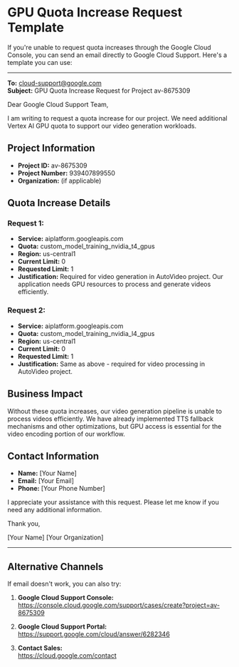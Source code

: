 # GPU Quota Increase Request Template

If you're unable to request quota increases through the Google Cloud Console, you can send an email directly to Google Cloud Support. Here's a template you can use:

---

**To:** cloud-support@google.com  
**Subject:** GPU Quota Increase Request for Project av-8675309

Dear Google Cloud Support Team,

I am writing to request a quota increase for our project. We need additional Vertex AI GPU quota to support our video generation workloads.

## Project Information
- **Project ID:** av-8675309
- **Project Number:** 939407899550
- **Organization:** (if applicable)

## Quota Increase Details

### Request 1:
- **Service:** aiplatform.googleapis.com
- **Quota:** custom_model_training_nvidia_t4_gpus
- **Region:** us-central1
- **Current Limit:** 0
- **Requested Limit:** 1
- **Justification:** Required for video generation in AutoVideo project. Our application needs GPU resources to process and generate videos efficiently.

### Request 2:
- **Service:** aiplatform.googleapis.com
- **Quota:** custom_model_training_nvidia_l4_gpus
- **Region:** us-central1
- **Current Limit:** 0
- **Requested Limit:** 1
- **Justification:** Same as above - required for video processing in AutoVideo project.

## Business Impact
Without these quota increases, our video generation pipeline is unable to process videos efficiently. We have already implemented TTS fallback mechanisms and other optimizations, but GPU access is essential for the video encoding portion of our workflow.

## Contact Information
- **Name:** [Your Name]
- **Email:** [Your Email]
- **Phone:** [Your Phone Number]

I appreciate your assistance with this request. Please let me know if you need any additional information.

Thank you,

[Your Name]
[Your Organization]

---

## Alternative Channels

If email doesn't work, you can also try:

1. **Google Cloud Support Console:**  
   https://console.cloud.google.com/support/cases/create?project=av-8675309

2. **Google Cloud Support Portal:**  
   https://support.google.com/cloud/answer/6282346

3. **Contact Sales:**  
   https://cloud.google.com/contact 